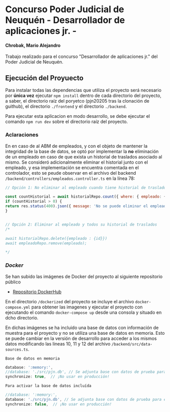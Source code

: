 # Concurso Poder Judicial de Neuquén - Desarrollador de aplicaciones jr. - 
#### Chrobak, Mario Alejandro

Trabajo realizado para el concurso "Desarrollador de aplicaciones jr." del Poder Judicial de Neuquén.


## Ejecución del Proyuecto
Para instalar todas las dependencias que utiliza el proyecto será necesario por **única vez** ejecutar ``npm install`` dentro de cada directorio del proyecto, a saber, el directorio raíz del poryetco (pjn20205 tras la clonación de guithub), el directorio ``./frontend`` y el directorio ``./backend``.

Para ejecutar esta aplicacion en modo desarrollo, se debe ejecutar el comando ``npm run dev`` sobre el directorio raíz del proyecto.

### Aclaraciones
En en caso de al ABM de empleados, y con el objeto de mantener la integridad de la base de datos, se optó por implementar la **no** eliminación de un empleado en caso de que exista un historial de traslados asociado al mismo. 
Se consideró adicionalmente eliminar el historial junto con el empleado, y esa implementación se encuentra comentada en el controlador, esto se peude observar en el archivo del backend ``/backend/controllers/empleados.controller.ts`` en la línea 78:
```js
// Opción 1: No eliminar al empleado cuando tiene historial de traslados

const countHistorial = await historialRepo.count({ where: { empleado: { id } } });
if (countHistorial > 0) {
return res.status(400).json({ message: 'No se puede eliminar el empleado porque tiene historial de traslados.' });
}


// Opción 2: Eliminar al empleado y todos su historial de traslados
/*

await historialRepo.delete({empleado : {id}})
await empleadoRepo.remove(empleado);

*/
```

### *Docker*
Se han subido las imágenes de Docker del proyecto al siguiente repositorio público
- [Repositorio DockerHub](https://hub.docker.com/repositories/mariochrobak)

En el directorio ``/dockerized`` del proyecto se incluye el archivo ``docker-compose.yml`` para obtener las imagenes y ejecutar el proyecto con ejecutando el comando ``docker-compose up`` desde una consola y situado en dcho directorio.

En dichas imágenes se ha incluido una base de datos con información de muestra para el proyecto y no se utiliza una base de datos en memoria. Esto se puede cambiar en la versión de desarrollo para acceder a los mismos datos modificando las lineas 10, 11 y 12 del archivo ``/backend/src/data-sources.ts``. 

``Base de datos en memoria``
```js
database: ':memory:',  
//database: './src/pjn.db', // Se adjunta base con datos de prueba para el modo de desarrollo
synchronize: true,  // ¡No usar en producción!
```

``Para activar la base de datos incluída``
```js
//database: ':memory:',  
database: './src/pjn.db', // Se adjunta base con datos de prueba para el modo de desarrollo
synchronize: false,  // ¡No usar en producción!
```
